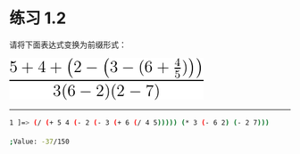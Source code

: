 # 练习 1.2

请将下面表达式变换为前缀形式：

![1-2](../resources/1-2.png)

---

```bash
1 ]=> (/ (+ 5 4 (- 2 (- 3 (+ 6 (/ 4 5))))) (* 3 (- 6 2) (- 2 7)))

;Value: -37/150
```
